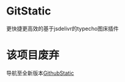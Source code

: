 # GitStatic
更快捷更高效的基于jsdelivr的typecho图床插件

# 该项目废弃 
导航至全新版本[GithubStatic](https://github.com/MliKiowa/GithubStatic)
